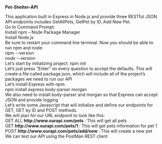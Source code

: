 <b> Pet-Shelter-API </b>

<p>This application built in Express in Node.js and provide three RESTful JSON API endpoints includes GetAllPets, GetPet by ID, Add New Pet. 
<br/>Go to Command Prompt: 
<br/> Install npm – Node Package Manager 
<br/> Install Node.js    
<br/> Be sure to restart your command line terminal. Now you should be able to run npm and node:
<br/> npm  --version
<br/> node --version
<br/>Let’s start by initializing project: npm init
<br/>Let’s just press “Enter” on every question to accept the defaults. This will create a file called package.json, which will include all of the project’s packages we need to run our API
<br/>Let’s install Express with npm:
<br/>npm install express body-parser morgan
<br/>We also need to install body-parser and morgan so that Express can accept JSON and provide logging
<br/>Let’s write some Javascript that will initialize and define our endpoints for GET, GET by ID and POST methods. 
<br/>We will plan for our URL endpoint to look like this:
  <br/>GET ALL <b> http://www.ourapi.com/pets  </b> :  This will get all pets
  <br/>GET    <b>  http://www.ourapi.com/pets/1   </b> : This will get pets information for pet 1
  <br/>POST  <b>  http://www.ourapi.com/pets/add/new  </b> :     This will create a new pet 
<br/>We can test our API  using the PostMan REST client 
